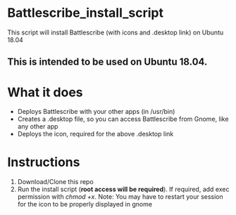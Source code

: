 # Battlescribe_install_script
This script will install Battlescribe (with icons and .desktop link) on Ubuntu 18.04

## This is intended to be used on Ubuntu 18.04.

# What it does
- Deploys Battlescribe with your other apps (in /usr/bin)
- Creates a .desktop file, so you can access Battlescribe from Gnome, like any other app
- Deploys the icon, required for the above .desktop link

# Instructions
1. Download/Clone this repo
4. Run the install script (**root access will be required**). If required, add exec permission with *chmod +x*.
Note: You may have to restart your session for the icon to be properly displayed in gnome
